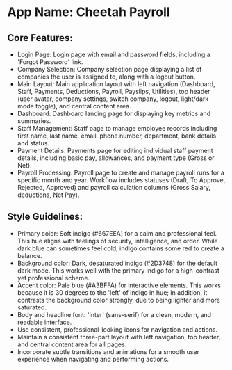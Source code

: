 # **App Name**: Cheetah Payroll

## Core Features:

- Login Page: Login page with email and password fields, including a 'Forgot Password' link.
- Company Selection: Company selection page displaying a list of companies the user is assigned to, along with a logout button.
- Main Layout: Main application layout with left navigation (Dashboard, Staff, Payments, Deductions, Payroll, Payslips, Utilities), top header (user avatar, company settings, switch company, logout, light/dark mode toggle), and central content area.
- Dashboard: Dashboard landing page for displaying key metrics and summaries.
- Staff Management: Staff page to manage employee records including first name, last name, email, phone number, department, bank details and status.
- Payment Details: Payments page for editing individual staff payment details, including basic pay, allowances, and payment type (Gross or Net).
- Payroll Processing: Payroll page to create and manage payroll runs for a specific month and year. Workflow includes statuses (Draft, To Approve, Rejected, Approved) and payroll calculation columns (Gross Salary, deductions, Net Pay).

## Style Guidelines:

- Primary color: Soft indigo (#667EEA) for a calm and professional feel. This hue aligns with feelings of security, intelligence, and order. While dark blue can sometimes feel cold, indigo contains some red to create a balance.
- Background color: Dark, desaturated indigo (#2D3748) for the default dark mode. This works well with the primary indigo for a high-contrast yet professional scheme.
- Accent color: Pale blue (#A3BFFA) for interactive elements. This works because it is 30 degrees to the 'left' of indigo in hue; in addition, it contrasts the background color strongly, due to being lighter and more saturated.
- Body and headline font: 'Inter' (sans-serif) for a clean, modern, and readable interface.
- Use consistent, professional-looking icons for navigation and actions.
- Maintain a consistent three-part layout with left navigation, top header, and central content area for all pages.
- Incorporate subtle transitions and animations for a smooth user experience when navigating and performing actions.